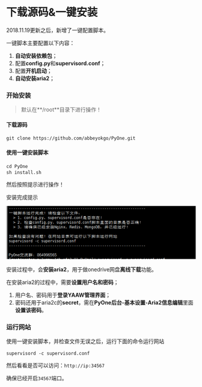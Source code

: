# 下载源码&一键安装

2018.11.19更新之后，新增了一键配置脚本。

一键脚本主要配置以下内容：

1. **自动安装依赖包**；
2. 配置**config.py**和**supervisord.conf**；
3. 配置**开机启动**；
4. **自动安装aria2**；

### 开始安装

> 默认在**/root**目录下进行操作！

#### 下载源码

```text
git clone https://github.com/abbeyokgo/PyOne.git
```

#### 使用一键安装脚本

```text
cd PyOne
sh install.sh
```

然后按照提示进行操作！

安装完成提示

![](../../.gitbook/assets/snipaste_2018-11-19_11-05-14.png)

安装过程中，会**安装aria2**，用于做onedrive网盘**离线下载**功能。

在安装aria2的过程中，需要**设置用户名和密码**；

1. 用户名、密码用于**登录YAAW管理界面**；
2. 密码还用于aria2c的**secret**，需在**PyOne后台-基本设置-Aria2信息编辑**里面**设置该密码**。

### 运行网站

使用一键安装脚本，并检查文件无误之后，运行下面的命令运行网站

```text
supervisord -c supervisord.conf
```

然后看看是否可以访问：`http://ip:34567`

确保已经开启`34567`端口。

